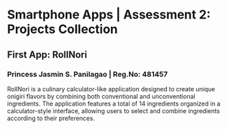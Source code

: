 # Smartphone Apps | Assessment 2: Projects Collection
## First App: RollNori
### Princess Jasmin S. Panilagao | Reg.No: 481457

RollNori is a culinary calculator-like application designed to create unique onigiri flavors by combining both conventional and unconventional ingredients. The application features a total of 14 ingredients organized in a calculator-style interface, allowing users to select and combine ingredients according to their preferences.
